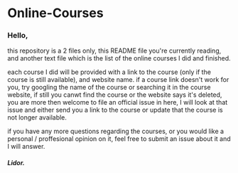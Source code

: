 # Online-Courses
### Hello,

this repository is a 2 files only, this README file you're currently reading, and another text file which is the list of 
the online courses I did and finished.

each course I did will be provided with a link to the course (only if the course is still available), and website name.
if a course link doesn't work for you, try googling the name of the course or searching it in the course website, if
still you canwt find the course or the website says it's deleted, you are more then welcome to file an official issue in 
here, I will look at that issue and either send you a link to the course or update that the course is not longer available.

if you have any more questions regarding the courses, or you would like a personal / proffesional opinion on it, feel 
free to submit an issue about it and I will answer.

##### Lidor.
